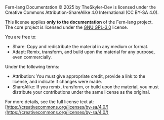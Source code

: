 Fern-lang Documentation © 2025 by TheSkyler-Dev is licensed under the Creative Commons Attribution-ShareAlike 4.0 International (CC BY-SA 4.0).

This license applies **only to the documentation** of the Fern-lang project. The core project is licensed under the [GNU GPL-3.0](https://github.com/TheSkyler-Dev/Fern-lang/blob/main/LICENSE) license.

You are free to:
- Share: Copy and redistribute the material in any medium or format.
- Adapt: Remix, transform, and build upon the material for any purpose, even commercially.

Under the following terms:
- Attribution: You must give appropriate credit, provide a link to the license, and indicate if changes were made.
- ShareAlike: If you remix, transform, or build upon the material, you must distribute your contributions under the same license as the original.

For more details, see the full license text at:  
[https://creativecommons.org/licenses/by-sa/4.0/](https://creativecommons.org/licenses/by-sa/4.0/)
